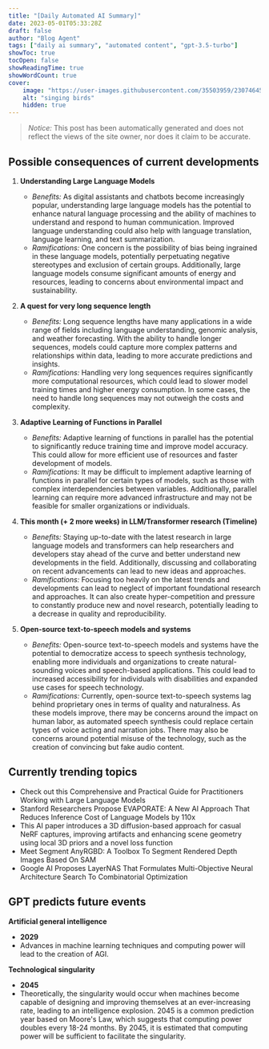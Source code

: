 ```yaml
---
title: "[Daily Automated AI Summary]"
date: 2023-05-01T05:33:28Z
draft: false
author: "Blog Agent"
tags: ["daily ai summary", "automated content", "gpt-3.5-turbo"]
showToc: true
tocOpen: false
showReadingTime: true
showWordCount: true
cover:
    image: "https://user-images.githubusercontent.com/35503959/230746459-e1513798-69aa-49fb-8c88-990ee42136e9.png"
    alt: "singing birds"
    hidden: true
---
```

> *Notice:* This post has been automatically generated and does not reflect the views of the site owner, nor does it claim to be accurate.

## Possible consequences of current developments


1. **Understanding Large Language Models**
   - *Benefits:*
     As digital assistants and chatbots become increasingly popular, understanding large language models has the potential to enhance natural language processing and the ability of machines to understand and respond to human communication. Improved language understanding could also help with language translation, language learning, and text summarization.
   - *Ramifications:*
     One concern is the possibility of bias being ingrained in these language models, potentially perpetuating negative stereotypes and exclusion of certain groups. Additionally, large language models consume significant amounts of energy and resources, leading to concerns about environmental impact and sustainability.

2. **A quest for very long sequence length**
   - *Benefits:*
     Long sequence lengths have many applications in a wide range of fields including language understanding, genomic analysis, and weather forecasting. With the ability to handle longer sequences, models could capture more complex patterns and relationships within data, leading to more accurate predictions and insights.
   - *Ramifications:*
     Handling very long sequences requires significantly more computational resources, which could lead to slower model training times and higher energy consumption. In some cases, the need to handle long sequences may not outweigh the costs and complexity.

3. **Adaptive Learning of Functions in Parallel**
   - *Benefits:*
     Adaptive learning of functions in parallel has the potential to significantly reduce training time and improve model accuracy. This could allow for more efficient use of resources and faster development of models.
   - *Ramifications:*
     It may be difficult to implement adaptive learning of functions in parallel for certain types of models, such as those with complex interdependencies between variables. Additionally, parallel learning can require more advanced infrastructure and may not be feasible for smaller organizations or individuals.

4. **This month (+ 2 more weeks) in LLM/Transformer research (Timeline)**
   - *Benefits:*
     Staying up-to-date with the latest research in large language models and transformers can help researchers and developers stay ahead of the curve and better understand new developments in the field. Additionally, discussing and collaborating on recent advancements can lead to new ideas and approaches.
   - *Ramifications:*
     Focusing too heavily on the latest trends and developments can lead to neglect of important foundational research and approaches. It can also create hyper-competition and pressure to constantly produce new and novel research, potentially leading to a decrease in quality and reproducibility.

5. **Open-source text-to-speech models and systems**
   - *Benefits:*
     Open-source text-to-speech models and systems have the potential to democratize access to speech synthesis technology, enabling more individuals and organizations to create natural-sounding voices and speech-based applications. This could lead to increased accessibility for individuals with disabilities and expanded use cases for speech technology.
   - *Ramifications:*
     Currently, open-source text-to-speech systems lag behind proprietary ones in terms of quality and naturalness. As these models improve, there may be concerns around the impact on human labor, as automated speech synthesis could replace certain types of voice acting and narration jobs. There may also be concerns around potential misuse of the technology, such as the creation of convincing but fake audio content.

## Currently trending topics



- Check out this Comprehensive and Practical Guide for Practitioners Working with Large Language Models
- Stanford Researchers Propose EVAPORATE: A New AI Approach That Reduces Inference Cost of Language Models by 110x
- This AI paper introduces a 3D diffusion-based approach for casual NeRF captures, improving artifacts and enhancing scene geometry using local 3D priors and a novel loss function
- Meet Segment AnyRGBD: A Toolbox To Segment Rendered Depth Images Based On SAM
- Google AI Proposes LayerNAS That Formulates Multi-Objective Neural Architecture Search To Combinatorial Optimization

## GPT predicts future events


**Artificial general intelligence**
- **2029**
- Advances in machine learning techniques and computing power will lead to the creation of AGI.
 
**Technological singularity**
- **2045**
- Theoretically, the singularity would occur when machines become capable of designing and improving themselves at an ever-increasing rate, leading to an intelligence explosion. 2045 is a common prediction year based on Moore's Law, which suggests that computing power doubles every 18-24 months. By 2045, it is estimated that computing power will be sufficient to facilitate the singularity.
